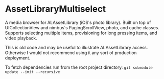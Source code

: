 AssetLibraryMultiselect
=======================

A media browser for ALAssetLibrary (iOS's photo library).  Built on top of UICollectionView and nimbus's PagingScrollView, photo, and cache classes.  Supports selecting multiple items, provisioning for long pressing items, and video playback.

This is old code and may be useful to illustrate ALAssetLibrary access.  Otherwise I would not recommend using it any sort of production deployment.

To fetch dependencies run from the root project directory:
`git submodule update --init --recursive`
